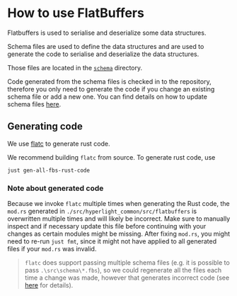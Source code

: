 # How to use FlatBuffers

Flatbuffers is used to serialise and deserialize some data structures.

Schema files are used to define the data structures and are used to generate the code to serialise and deserialize the data structures.

Those files are located in the [`schema`](../src/schema) directory.

Code generated from the schema files is checked in to the repository, therefore you only need to generate the code if you change an existing schema file or add a new one. You can find details on how to update schema files [here](https://google.github.io/flatbuffers/flatbuffers_guide_writing_schema.html).

## Generating code

We use [flatc](https://google.github.io/flatbuffers/flatbuffers_guide_using_schema_compiler.html) to generate rust code.

We recommend building `flatc` from source. To generate rust code, use

```console
just gen-all-fbs-rust-code
```

### Note about generated code

Because we invoke `flatc` multiple times when generating the Rust code, the `mod.rs` generated in `./src/hyperlight_common/src/flatbuffers` is overwritten multiple times and will likely be incorrect. Make sure to manually inspect and if necessary update this file before continuing with your changes as certain modules might be missing. After fixing `mod.rs`, you might need to re-run `just fmt`, since it might not have applied to all generated files if your `mod.rs` was invalid.

>`flatc` does support passing multiple schema files (e.g. it is possible to pass `.\src\schema\*.fbs`), so we could regenerate all the files each time a change was made, however that generates incorrect code (see [here](https://github.com/google/flatbuffers/issues/6800) for details).
